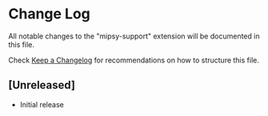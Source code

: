# Change Log

All notable changes to the "mipsy-support" extension will be documented in this file.

Check [Keep a Changelog](http://keepachangelog.com/) for recommendations on how to structure this file.

## [Unreleased]

- Initial release